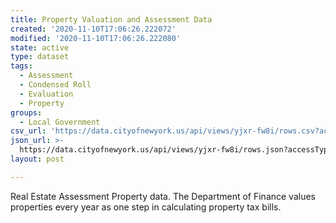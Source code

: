 ```yaml
---
title: Property Valuation and Assessment Data
created: '2020-11-10T17:06:26.222072'
modified: '2020-11-10T17:06:26.222080'
state: active
type: dataset
tags:
  - Assessment
  - Condensed Roll
  - Evaluation
  - Property
groups:
  - Local Government
csv_url: 'https://data.cityofnewyork.us/api/views/yjxr-fw8i/rows.csv?accessType=DOWNLOAD'
json_url: >-
  https://data.cityofnewyork.us/api/views/yjxr-fw8i/rows.json?accessType=DOWNLOAD
layout: post

---
```

Real Estate Assessment Property data.
The Department of Finance values properties every year as one step in calculating property tax bills.
